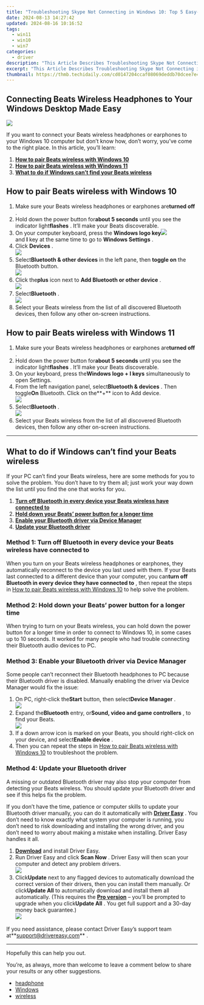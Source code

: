 ```yaml
---
title: "Troubleshooting Skype Not Connecting in Windows 10: Top 5 Easy-to-Follow Fixes"
date: 2024-08-13 14:27:42
updated: 2024-08-16 10:16:52
tags:
  - win11
  - win10
  - win7
categories:
  - driver
description: "This Article Describes Troubleshooting Skype Not Connecting in Windows 10: Top 5 Easy-to-Follow Fixes"
excerpt: "This Article Describes Troubleshooting Skype Not Connecting in Windows 10: Top 5 Easy-to-Follow Fixes"
thumbnail: https://thmb.techidaily.com/cd0147204ccaf08069deddb70dcee7e4ad07fbd615beb8c551d393f04156cd7b.jpg
---
```


## Connecting Beats Wireless Headphones to Your Windows Desktop Made Easy

![](https://images.drivereasy.com/wp-content/uploads/2018/08/img_5b74ec1e48961-300x128.jpg)

 If you want to connect your Beats wireless headphones or earphones to your Windows 10 computer but don’t know how, don’t worry, you’ve come to the right place. In this article, you’ll learn:

1. [**How to pair Beats wireless with Windows 10**](https://tools.techidaily.com/drivereasy/download/)
2. **[How to pair Beats wireless with Windows 11](https://tools.techidaily.com/drivereasy/download/)**
3. [**What to do if Windows can’t find your Beats wireless**](https://tools.techidaily.com/drivereasy/download/)

## How to pair Beats wireless with Windows 10

1. Make sure your Beats wireless headphones or earphones are**turned off** .
2. Hold down the power button for**about 5 seconds** until you see the indicator light**flashes** . It’ll make your Beats discoverable.
3. On your computer keyboard, press the **Windows logo key![](https://images.drivereasy.com/wp-content/uploads/2018/07/img_5b4ecde832800.png)**  
 and **I**  key at the same time to go to **Windows Settings**  .
4. Click **Devices** .  
![](https://images.drivereasy.com/wp-content/uploads/2018/08/img_5b73f5a9e333e.png)
5. Select**Bluetooth & other devices** in the left pane, then **toggle on** the Bluetooth button.  
![](https://images.drivereasy.com/wp-content/uploads/2018/08/img_5b73f8cd72a94.jpg)
6. Click the**plus** icon next to **Add Bluetooth or other device** .  
![](https://images.drivereasy.com/wp-content/uploads/2018/08/img_5b73f9668c02f.png)
7. Select**Bluetooth** .  
![](https://images.drivereasy.com/wp-content/uploads/2018/08/img_5b73fb09719ea.jpg)
8. Select your Beats wireless from the list of all discovered Bluetooth devices, then follow any other on-screen instructions.

## How to pair Beats wireless with Windows 11

1. Make sure your Beats wireless headphones or earphones are**turned off** .
2. Hold down the power button for**about 5 seconds** until you see the indicator light**flashes** . It’ll make your Beats discoverable.
3. On your keyboard, press the**Windows logo + I keys** simultaneously to open Settings.
4. From the left navigation panel, select**Bluetooth & devices** . Then toggle**On** Bluetooth. Click on the**+** icon to Add device.  
![](https://www.drivereasy.com/wp-content/uploads/2018/08/win11-Bluetooth-On-Add-bluetooth-devices.jpg)
5. Select**Bluetooth** .  
![](https://www.drivereasy.com/wp-content/uploads/2018/08/win11-Add-a-device-Bluetooth-add.jpg)
6. Select your Beats wireless from the list of all discovered Bluetooth devices, then follow any other on-screen instructions.

---

## What to do if Windows can’t find your Beats wireless

 If your PC can’t find your Beats wireless, here are some methods for you to solve the problem. You don’t have to try them all; just work your way down the list until you find the one that works for you.

1. [**Turn off Bluetooth in every device your Beats wireless have connected to**](https://tools.techidaily.com/drivereasy/download/)
2. [**Hold down your Beats’ power button for a longer time**](https://tools.techidaily.com/drivereasy/download/)
3. [**Enable your Bluetooth driver via Device Manager**](https://tools.techidaily.com/drivereasy/download/)
4. [**Update your Bluetooth driver**](https://tools.techidaily.com/drivereasy/download/)

### Method 1: Turn off Bluetooth in every device your Beats wireless have connected to

 When you turn on your Beats wireless headphones or earphones, they automatically reconnect to the device you last used with them. If your Beats last connected to a different device than your computer, you can**turn off Bluetooth in every device they have connected to** , then repeat the steps in [How to pair Beats wireless with Windows 10](https://tools.techidaily.com/drivereasy/download/) to help solve the problem.

### Method 2: Hold down your Beats’ power button for a longer time

 When trying to turn on your Beats wireless, you can hold down the power button for a longer time in order to connect to Windows 10, in some cases up to 10 seconds. It worked for many people who had trouble connecting their Bluetooth audio devices to PC.

### Method 3: Enable your Bluetooth driver via Device Manager

 Some people can’t reconnect their Bluetooth headphones to PC because their Bluetooth driver is disabled. Manually enabling the driver via Device Manager would fix the issue:

1. On PC, right-click the**Start** button, then select**Device Manager** .  
![](https://images.drivereasy.com/wp-content/uploads/2018/08/img_5b74e0951782f.png)
2. Expand the**Bluetooth** entry, or**Sound, video and game controllers** , to find your Beats.  
![](https://images.drivereasy.com/wp-content/uploads/2018/08/img_5b762db19ec09.png)
3. If a down arrow icon is marked on your Beats, you should right-click on your device, and select**Enable device** .
4. Then you can repeat the steps in [How to pair Beats wireless with Windows 10](https://tools.techidaily.com/drivereasy/download/) to troubleshoot the problem.

### Method 4: Update your Bluetooth driver

 A missing or outdated Bluetooth driver may also stop your computer from detecting your Beats wireless. You should update your Bluetooth driver and see if this helps fix the problem.

 If you don’t have the time, patience or computer skills to update your Bluetooth driver manually, you can do it automatically with **[Driver Easy](https://tools.techidaily.com/drivereasy/download/)**  . You don’t need to know exactly what system your computer is running, you don’t need to risk downloading and installing the wrong driver, and you don’t need to worry about making a mistake when installing. Driver Easy handles it all.

1. **[Download](https://tools.techidaily.com/drivereasy/download/)**  and install Driver Easy.
2. Run Driver Easy and click **Scan Now** . Driver Easy will then scan your computer and detect any problem drivers.  
![](https://images.drivereasy.com/wp-content/uploads/2018/11/img_5bf150e5e1f3f.jpg)
3. Click**Update** next to any flagged devices to automatically download the correct version of their drivers, then you can install them manually. Or click**Update All** to automatically download and install them all automatically. (This requires the **[Pro version](https://tools.techidaily.com/drivereasy/download/)**  – you’ll be prompted to upgrade when you click**Update All** . You get full support and a 30-day money back guarantee.)  
![](https://images.drivereasy.com/wp-content/uploads/2018/11/img_5bf150f4e74e9.jpg)

 If you need assistance, please contact Driver Easy’s support team at**<support@drivereasy.com>** .

---

Hopefully this can help you out.

 You’re, as always, more than welcome to leave a comment below to share your results or any other suggestions.

* [headphone](https://tools.techidaily.com/drivereasy/download/)
* [Windows](https://tools.techidaily.com/drivereasy/download/)
* [wireless](https://tools.techidaily.com/drivereasy/download/)

<ins class="adsbygoogle"
     style="display:block"
     data-ad-format="autorelaxed"
     data-ad-client="ca-pub-7571918770474297"
     data-ad-slot="1223367746"></ins>



<ins class="adsbygoogle"
     style="display:block"
     data-ad-client="ca-pub-7571918770474297"
     data-ad-slot="8358498916"
     data-ad-format="auto"
     data-full-width-responsive="true"></ins>
